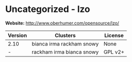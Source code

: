 # Uncategorized - lzo





**Website:** <http://www.oberhumer.com/opensource/lzo/>

| Version | Clusters | License |
| ------- | -------- | ------- |
| 2.10 | bianca irma rackham snowy | None |
| - | rackham irma bianca snowy | GPL v2+ |
